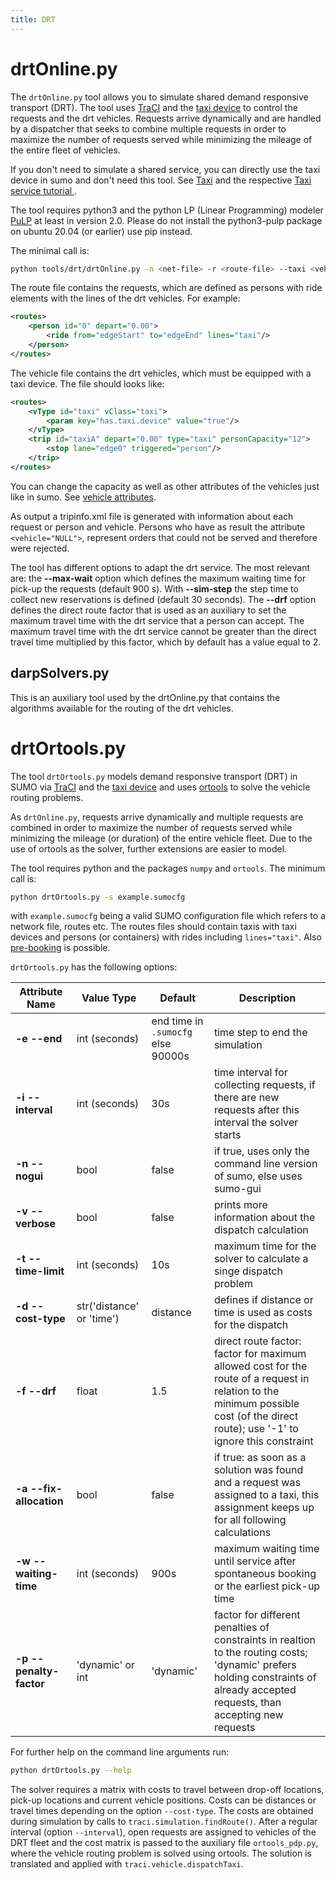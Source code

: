 ```yaml
---
title: DRT
---
```


# drtOnline.py

The `drtOnline.py` tool allows you to simulate shared demand responsive transport (DRT).
The tool uses [TraCI](../TraCI.md) and the [taxi device](../Simulation/Taxi.md) to control
the requests and the drt vehicles. Requests arrive dynamically and are handled by
a dispatcher that seeks to combine multiple requests in order to maximize the number
of requests served while minimizing the mileage of the entire fleet of vehicles.

If you don't need to simulate a shared service, you can directly use the taxi device
in sumo and don't need this tool. See [Taxi](../Simulation/Taxi.md) and the
respective [Taxi service tutorial ](../Tutorials/TaxiService.md).

The tool requires python3 and the python LP (Linear Programming) modeler
[PuLP](https://coin-or.github.io/pulp/) at least in version 2.0.
Please do not install the python3-pulp package on ubuntu 20.04 (or earlier)
use pip instead.

The minimal call is:

```sh
python tools/drt/drtOnline.py -n <net-file> -r <route-file> --taxi <vehicle-file>
```

The route file contains the requests, which are defined as persons with ride
elements with the lines of the drt vehicles. For example:

```xml
<routes>
    <person id="0" depart="0.00">
        <ride from="edgeStart" to="edgeEnd" lines="taxi"/>
    </person>
</routes>
```

The vehicle file contains the drt vehicles, which must be equipped with a taxi
device. The file should looks like:

```xml
<routes>
    <vType id="taxi" vClass="taxi">
        <param key="has.taxi.device" value="true"/>
    </vType>
    <trip id="taxiA" depart="0.00" type="taxi" personCapacity="12">
        <stop lane="edge0" triggered="person"/>
    </trip>
</routes>
```
You can change the capacity as well as other attributes of the vehicles just like
in sumo. See [vehicle attributes](../Definition_of_Vehicles%2C_Vehicle_Types%2C_and_Routes.md#available_vtype_attributes).

As output a tripinfo.xml file is generated with information about each request or person
and vehicle. Persons who have as result the attribute ```<vehicle="NULL">```, represent orders
that could not be served and therefore were rejected.

The tool has different options to adapt the drt service. The most
relevant are: the **--max-wait** option which defines the maximum waiting time for
pick-up the requests (default 900 s). With **--sim-step** the step time to collect
new reservations is defined (default 30 seconds). The **--drf** option defines the
direct route factor that is used as an auxiliary to set the maximum travel time with
the drt service that a person can accept. The maximum travel time with the drt service
cannot be greater than the direct travel time multiplied by this factor, which by
default has a value equal to 2.

## darpSolvers.py

This is an auxiliary tool used by the drtOnline.py that contains the algorithms
available for the routing of the drt vehicles.

# drtOrtools.py

The tool `drtOrtools.py` models demand responsive transport (DRT) in SUMO via
[TraCI](../TraCI.md) and the [taxi device](../Simulation/Taxi.md) and uses
[ortools](https://github.com/google/or-tools) to solve the vehicle routing problems.

As `drtOnline.py`, requests arrive dynamically and multiple requests are
combined in order to maximize the number of requests served while minimizing
the mileage (or duration) of the entire vehicle fleet. Due to the use of ortools as
the solver, further extensions are easier to model.

The tool requires python and the packages `numpy` and `ortools`. The minimum call is:

```sh
python drtOrtools.py -s example.sumocfg
```

with `example.sumocfg` being a valid SUMO configuration file which refers to
a network file, routes etc. The routes files should contain taxis with taxi devices
and persons (or containers) with rides including `lines="taxi"`.
Also [pre-booking](../Simulation/Taxi.md#prebooking) is possible.

`drtOrtools.py` has the following options:

| Attribute Name | Value Type      | Default          | Description                             |
| -------------- | --------------- | ---------------- | --------------------------------------- |
| **-e --end**   | int (seconds)   | end time in `.sumocfg` else 90000s | time step to end the simulation |
| **-i --interval** | int (seconds)| 30s              | time interval for collecting requests, if there are new requests after this interval the solver starts |
| **-n --nogui** | bool            | false            | if true, uses only the command line version of sumo, else uses sumo-gui |
| **-v --verbose** | bool          | false            | prints more information about the dispatch calculation |
| **-t --time-limit** | int (seconds) | 10s           | maximum time for the solver to calculate a singe dispatch problem |
| **-d --cost-type** | str('distance' or 'time') | distance | defines if distance or time is used as costs for the dispatch |
| **-f --drf**   | float           | 1.5              | direct route factor: factor for maximum allowed cost for the route of a request in relation to the minimum possible cost (of the direct route); use '-1' to ignore this constraint |
| **-a --fix-allocation** | bool   | false            | if true: as soon as a solution was found and a request was assigned to a taxi, this assignment keeps up for all following calculations |
| **-w --waiting-time** | int (seconds) | 900s        | maximum waiting time until service after spontaneous booking or the earliest pick-up time |
| **-p --penalty-factor** | 'dynamic' or int | 'dynamic' | factor for different penalties of constraints in realtion to the routing costs; 'dynamic' prefers holding constraints of already accepted requests, than accepting new requests |

For further help on the command line arguments run:

```sh
python drtOrtools.py --help
```

The solver requires a matrix with costs to travel
between drop-off locations, pick-up locations and current vehicle positions.
Costs can be distances or travel times depending on the option `--cost-type`.
The costs are obtained during simulation by calls to `traci.simulation.findRoute()`.
After a regular interval (option `--interval`), open requests are assigned to
vehicles of the DRT fleet and the cost matrix is passed to the auxiliary file
`ortools_pdp.py`, where the vehicle routing problem is solved using ortools.
The solution is translated and applied with `traci.vehicle.dispatchTaxi`.
